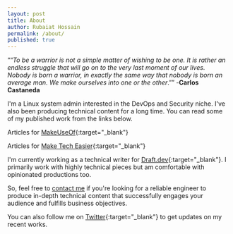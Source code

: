 ```yaml
---
layout: post
title: About
author: Rubaiat Hossain
permalink: /about/
published: true
---
```


““_To be a warrior is not a simple matter of wishing to be one. It is rather an endless struggle that will go on to the very last moment of our lives. Nobody is born a warrior, in exactly the same way that nobody is born an average man. We make ourselves into one or the other_.”” -**Carlos Castaneda**

I'm a Linux system admin interested in the DevOps and Security niche. I've also been producing technical content for a long time. You can read some of my published work from the links below.


Articles for [MakeUseOf](https://www.makeuseof.com/author/rubaiat-hossain/){:target="_blank"}

Articles for [Make Tech Easier](https://www.maketecheasier.com/author/rubaiat/){:target="_blank"}

I'm currently working as a technical writer for [Draft.dev](https://draft.dev){:target="_blank"}. I primarily work with highly technical pieces but am comfortable with opinionated productions too. 

So, feel free to [contact me](http://rubaiat-hossain.com/contact) if you're looking for a reliable engineer to produce in-depth technical content that successfully engages your audience and fulfills business objectives.

You can also follow me on [Twitter](https://twitter.com/hereisrubaiat){:target="_blank"} to get updates on my recent works.
